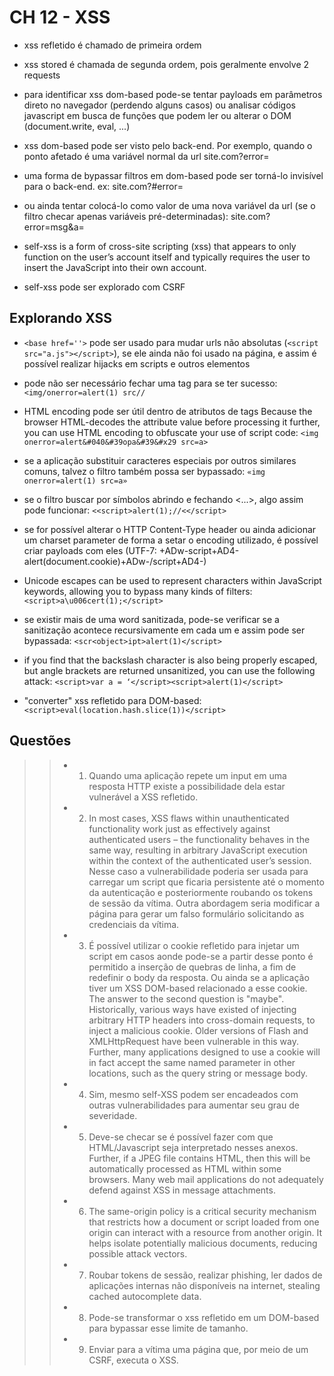 # CH 12 - XSS

- xss refletido é chamado de primeira ordem

- xss stored é chamada de segunda ordem, pois geralmente envolve 2 requests

- para identificar xss dom-based pode-se tentar payloads em parâmetros direto no navegador (perdendo alguns casos) ou analisar códigos javascript em busca de funções que podem ler ou alterar o DOM (document.write, eval, ...)

- xss dom-based pode ser visto pelo back-end. Por exemplo, quando o ponto afetado é uma variável normal da url site.com?error=<script>alert(1)</script>

- uma forma de bypassar filtros em dom-based pode ser torná-lo invisível para o back-end. ex: site.com?#error=<script>alert(1)</script>

- ou ainda tentar colocá-lo como valor de uma nova variável da url (se o filtro checar apenas variáveis pré-determinadas): site.com?error=msg&a=<script>alert(1)</script>

- self-xss is a form of cross-site scripting (xss) that appears to only function on the user’s account itself and typically requires the user to insert the JavaScript into their own account. 

- self-xss pode ser explorado com CSRF

## Explorando XSS

- ```<base href=''>``` pode ser usado para mudar urls não absolutas (```<script src="a.js"></script>```), se ele ainda não foi usado na página, e assim é possível realizar hijacks em scripts e outros elementos

- pode não ser necessário fechar uma tag para se ter sucesso: ```<img/onerror=alert(1) src//```

- HTML encoding pode ser útil dentro de atributos de tags Because the browser HTML-decodes the attribute value before processing it further, you can use HTML encoding to obfuscate your use of script code: ```<img onerror=alert&#040&#39opa&#39&#x29 src=a>```

- se a aplicação substituir caracteres especiais por outros similares comuns, talvez o filtro também possa ser bypassado: ```«img onerror=alert(1) src=a»```

- se o filtro buscar por símbolos abrindo e fechando <...>, algo assim pode funcionar: ```<<script>alert(1);//<</script>```
 
- se for possível alterar o HTTP Content-Type header ou ainda adicionar um charset parameter de forma a setar o encoding utilizado, é possível criar payloads com eles (UTF-7: +ADw-script+AD4-alert(document.cookie)+ADw-/script+AD4-)

- Unicode escapes can be used to represent characters within JavaScript keywords, allowing you to bypass many kinds of filters: ```<script>a\u006cert(1);</script>```

- se existir mais de uma word sanitizada, pode-se verificar se a sanitização acontece recursivamente em cada um e assim pode ser bypassada: ```<scr<object>ipt>alert(1)</script>```

- if you find that the backslash character is also being properly escaped, but angle brackets are returned unsanitized, you can use the following attack: ```<script>var a = ‘</script><script>alert(1)</script>```

- "converter" xss refletido para DOM-based: ```<script>eval(location.hash.slice(1))</script>```

## Questões

>> - 1) Quando uma aplicação repete um input em uma resposta HTTP existe a possibilidade dela estar vulnerável a XSS refletido.
>> - 2) In most cases, XSS flaws within unauthenticated functionality work just as effectively against authenticated users – the functionality behaves in the same way, resulting in arbitrary JavaScript execution within the context of the authenticated user’s session. Nesse caso a vulnerabilidade poderia ser usada para carregar um script que ficaria persistente até o momento da autenticação e posteriormente roubando os tokens de sessão da vítima. Outra abordagem seria modificar a página para gerar um falso formulário solicitando as credenciais da vítima.
>> - 3) É possível utilizar o cookie refletido para injetar um script em casos aonde pode-se a partir desse ponto é permitido a inserção de quebras de linha, a fim de redefinir o body da resposta. Ou ainda se a aplicação tiver um XSS DOM-based relacionado a esse cookie. The answer to the second question is "maybe". Historically, various ways have existed of injecting arbitrary HTTP headers into cross-domain requests, to inject a malicious cookie. Older versions of Flash and XMLHttpRequest have been vulnerable in this way. Further, many applications designed to use a cookie will in fact accept the same named parameter in other locations, such as the query string or message body. 
>> - 4) Sim, mesmo self-XSS podem ser encadeados com outras vulnerabilidades para aumentar seu grau de severidade.
>> - 5) Deve-se checar se é possível fazer com que HTML/Javascript seja interpretado nesses anexos. Further, if a JPEG file contains HTML, then this will be automatically processed as HTML within some browsers. Many web mail applications do not adequately defend against XSS in message attachments.
>> - 6) The same-origin policy is a critical security mechanism that restricts how a document or script loaded from one origin can interact with a resource from another origin. It helps isolate potentially malicious documents, reducing possible attack vectors.
>> - 7) Roubar tokens de sessão, realizar phishing, ler dados de aplicações internas não disponíveis na internet, stealing cached autocomplete data.
>> - 8) Pode-se transformar o xss refletido em um DOM-based para bypassar esse limite de tamanho.
>> - 9) Enviar para a vítima uma página que, por meio de um CSRF, executa o XSS.
